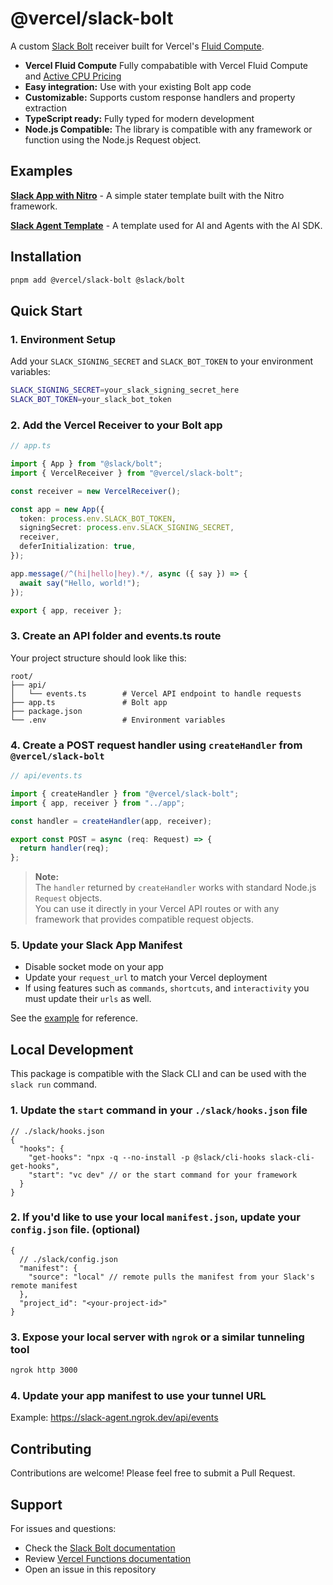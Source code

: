 # @vercel/slack-bolt

A custom [Slack Bolt](https://slack.dev/bolt-js/) receiver built for Vercel's [Fluid Compute](https://vercel.com/docs/fluid-compute).

- **Vercel Fluid Compute** Fully compabatible with Vercel Fluid Compute and [Active CPU Pricing](https://vercel.com/changelog/lower-pricing-with-active-cpu-pricing-for-fluid-compute)
- **Easy integration:** Use with your existing Bolt app code
- **Customizable:** Supports custom response handlers and property extraction
- **TypeScript ready:** Fully typed for modern development
- **Node.js Compatible:** The library is compatible with any framework or function using the Node.js Request object.

## Examples
**[Slack App with Nitro](https://vercel.com/templates/backend/slack-bolt-with-nitro)** - A simple stater template built with the Nitro framework.

**[Slack Agent Template](https://vercel.com/templates/ai/slack-agent-template)** - A template used for AI and Agents with the AI SDK.

## Installation

```bash
pnpm add @vercel/slack-bolt @slack/bolt
```

## Quick Start

### 1. Environment Setup

Add your `SLACK_SIGNING_SECRET` and `SLACK_BOT_TOKEN` to your environment variables:

```bash
SLACK_SIGNING_SECRET=your_slack_signing_secret_here
SLACK_BOT_TOKEN=your_slack_bot_token
```

### 2. Add the Vercel Receiver to your Bolt app

```typescript
// app.ts

import { App } from "@slack/bolt";
import { VercelReceiver } from "@vercel/slack-bolt";

const receiver = new VercelReceiver();

const app = new App({
  token: process.env.SLACK_BOT_TOKEN,
  signingSecret: process.env.SLACK_SIGNING_SECRET,
  receiver,
  deferInitialization: true,
});

app.message(/^(hi|hello|hey).*/, async ({ say }) => {
  await say("Hello, world!");
});

export { app, receiver };
```

### 3. Create an API folder and events.ts route

Your project structure should look like this:

```
root/
├── api/
│   └── events.ts        # Vercel API endpoint to handle requests
├── app.ts               # Bolt app
├── package.json
└── .env                 # Environment variables
```

### 4. Create a POST request handler using `createHandler` from `@vercel/slack-bolt`

```typescript
// api/events.ts

import { createHandler } from "@vercel/slack-bolt";
import { app, receiver } from "../app";

const handler = createHandler(app, receiver);

export const POST = async (req: Request) => {
  return handler(req);
};
```

> **Note:**  
> The `handler` returned by `createHandler` works with standard Node.js `Request` objects.  
> You can use it directly in your Vercel API routes or with any framework that provides compatible request objects.

### 5. Update your Slack App Manifest

- Disable socket mode on your app
- Update your `request_url` to match your Vercel deployment
- If using features such as `commands`, `shortcuts`, and `interactivity` you must update their `urls` as well.

See the [example](./manifest.example.json) for reference.

## Local Development

This package is compatible with the Slack CLI and can be used with the `slack run` command.

### 1. Update the `start` command in your `./slack/hooks.json` file

```jsonc
// ./slack/hooks.json
{
  "hooks": {
    "get-hooks": "npx -q --no-install -p @slack/cli-hooks slack-cli-get-hooks",
    "start": "vc dev" // or the start command for your framework
  }
}
```

### 2. If you'd like to use your local `manifest.json`, update your `config.json` file. (optional)

```jsonc
{
  // ./slack/config.json
  "manifest": {
    "source": "local" // remote pulls the manifest from your Slack's remote manifest
  },
  "project_id": "<your-project-id>"
}
```

### 3. Expose your local server with `ngrok` or a similar tunneling tool

```bash
ngrok http 3000
```

### 4. Update your app manifest to use your tunnel URL

Example: https://slack-agent.ngrok.dev/api/events

## Contributing

Contributions are welcome! Please feel free to submit a Pull Request.

## Support

For issues and questions:

- Check the [Slack Bolt documentation](https://slack.dev/bolt-js/)
- Review [Vercel Functions documentation](https://vercel.com/docs/functions)
- Open an issue in this repository
